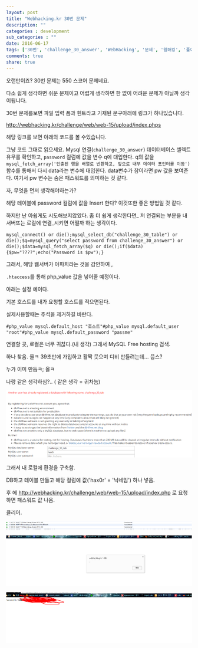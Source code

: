 ```yaml
---
layout: post
title: "Webhacking.kr 30번 문제"
description: ""
categories : development
sub_categories : ""
date: 2016-06-17
tags: ['30번', 'challenge_30_answer', 'WebHacking', '문제', '웹해킹', '풀이', '해킹']
comments: true
share: true
---
```


오랜만이죠? 30번 문제는 550 스코어 문제네요.

다소 쉽게 생각하면 쉬운 문제이고 어렵게 생각하면 한 없이 어려운 문제가 아닐까 생각이됩니다.

30번 문제를보면 파일 입력 폼과 힌트라고 기재된 문구아래에 링크가 하나있습니다.

  

http://webhacking.kr/challenge/web/web-15/upload/index.phps

해당 링크를 보면 아래의 코드를 볼 수있습니다.

  

  

그냥 코드 그대로 읽으세요. Mysql 연결(`challenge_30_answer`) 데이터베이스 셀렉트 유무를 확인하고,
`password` 컬럼에 값을 변수 q에 대입한다. q의 값을 `mysql_fetch_array('인출된 행을 배열로 반환하고, 앞으로
내부 데이터 포인터를 이동')` 함수를 통해서 다시 data라는 변수에 대입한다. data변수가 참이라면 pw 값을 보여준다. 여기서 pw
변수는 숨은 패스워드를 의미하는 것 같다.

  

자, 무엇을 먼저 생각해야하는가?

해당 테이블에 password 컬럼에 값을 Insert 한다? 이것또한 좋은 방법일 것 같다.

하지만 난 아쉽게도 시도해보지않았다. 좀 더 쉽게 생각한다면_ 저 연결되는 부분을 내 서버또는 로컬에 연결_시키면 어떨까 하는 생각이다.

  

    mysql_connect() or die();mysql_select_db("challenge_30_table") or die();$q=mysql_query("select password from challenge_30_answer") or die();$data=mysql_fetch_array($q) or die();if($data){$pw="????";echo("Password is $pw");}

  

그래서, 해당 웹서버가 아파치라는 것을 감안하여 ,

`.htaccess`를 통해 php_value 값을 넣어줄 예정이다.

  

  

아래는 설정 예이다.

기본 호스트를 내가 요청할 호스트를 적으면된다.

실제사용할때는 주석을 제거하길 바란다.

    #php_value mysql.default_host "호스트"#php_value mysql.default_user "root"#php_value mysql.default_password "passme"

  

연결할 곳, 로컬은 너무 귀찮다.(내 생각) 그래서 MySQL Free hosting 검색.

하나 찾음. 올ㅋ 39초만에 가입하고 활짝 웃으며 디비 만들려는데... 웁스?

  

누가 이미 만듬ㅋ; 올ㅋ

나랑 같은 생각하심?.. ( 같은 생각 = 귀차늠)

  

  

  

![](/assets/images/posts/658/2131F84D5763B6FD137435.PNG)

  

  

  

그래서 내 로컬에 환경을 구축함.

DB하고 테이블 만들고 해당 컬럼에 값('hax0r' = '닉네임') 하나 넣음.

후 에 http://webhacking.kr/challenge/web/web-15/upload/index.php 로 요청하면 패스워드 값
나옴.

클리어.

  

  

![](/assets/images/posts/658/246AEC505763BA610ECC16.PNG)

  

  

  

  

  

  

![](/assets/images/posts/658/2458204F57BBFBE41B4D83.PNG)

![](/assets/images/posts/658/2769F84F57BBFBE50CE2B6.PNG)

  

